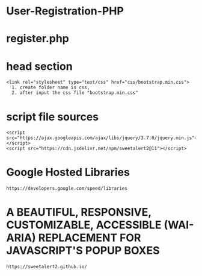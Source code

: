 # User-Registration-PHP

# register.php

  # head section
  
    <link rel="stylesheet" type="text/css" href="css/bootstrap.min.css">
      1. create folder name is css,
      2. after input the css file "bootstrap.min.css"
      
  # script file sources
  
    <script src="https://ajax.googleapis.com/ajax/libs/jquery/3.7.0/jquery.min.js"></script>
    <script src="https://cdn.jsdelivr.net/npm/sweetalert2@11"></script>

  # Google Hosted Libraries
    https://developers.google.com/speed/libraries
    
  # A BEAUTIFUL, RESPONSIVE, CUSTOMIZABLE, ACCESSIBLE (WAI-ARIA) REPLACEMENT FOR JAVASCRIPT'S POPUP BOXES     
    https://sweetalert2.github.io/
